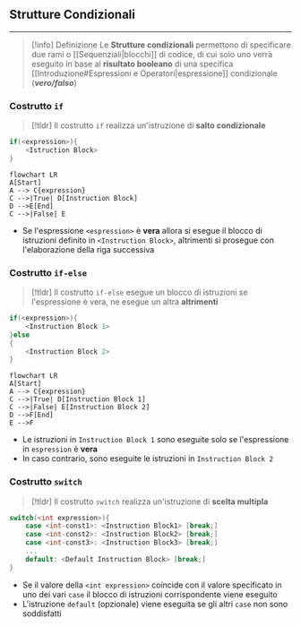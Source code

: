 ## Strutture Condizionali
---
>[!info] Definizione
>Le **Strutture condizionali** permettono di specificare due rami o [[Sequenziali|blocchi]] di codice, di cui solo uno verrà eseguito in base al **risultato booleano** di una specifica [[Introduzione#Espressioni e Operatori|espressione]] condizionale (***vero/falso***)

### Costrutto `if`
>[!tldr]
>Il costrutto `if` realizza un'istruzione di **salto condizionale**

```c
if(<expression>){
	<Istruction Block>
}
```

```mermaid
flowchart LR
A[Start]
A --> C{expression}
C -->|True| D[Instruction Block]
D -->E[End]
C -->|False| E
```
- Se l'espressione `<espression>` è **vera** allora si esegue il blocco di istruzioni definito in `<Instruction Block>`, altrimenti si prosegue con l'elaborazione della riga successiva

### Costrutto `if-else`
>[!tldr]
>Il costrutto `if-else` esegue un blocco di istruzioni se l'espressione è vera, ne esegue un altra **altrimenti**

```c
if(<expression>){
	<Instruction Block 1>
}else
{
	<Instruction Block 2>
}
```

```mermaid
flowchart LR
A[Start]
A --> C{expression}
C -->|True| D[Instruction Block 1]
C -->|False| E[Instruction Block 2]
D -->F[End]
E -->F
```
- Le istruzioni in `Instruction Block 1` sono eseguite solo se l'espressione in `espression` è **vera**
- In caso contrario, sono eseguite le istruzioni in `Instruction Block 2`

### Costrutto `switch`
>[!tldr]
>Il costrutto `switch` realizza un'istruzione di **scelta multipla**

```c
switch(<int expression>){
	case <int-const1>: <Instruction Block1> [break;]
	case <int-const2>: <Instruction Block2> [break;]
	case <int-const3>: <Instruction Block3> [break;]
	...
	default: <Default Instruction Block> [break;]
}
```

- Se il valore della `<int expression>` coincide con il valore specificato in uno dei vari `case` il blocco di istruzioni corrispondente viene eseguito
- L'istruzione `default` (opzionale) viene eseguita se gli altri `case` non sono soddisfatti